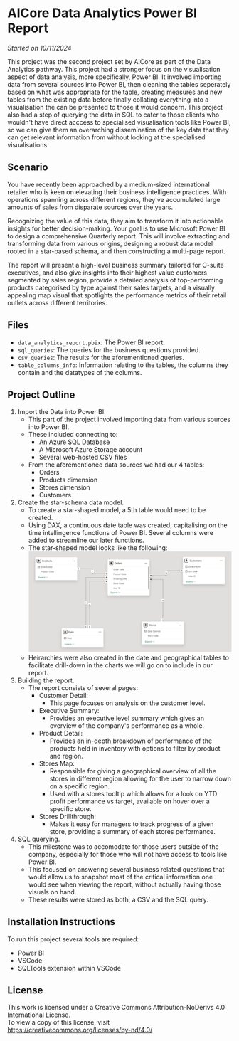 # AICore Data Analytics Power BI Report

_Started on 10/11/2024_

This project was the second project set by AICore as part of the Data Analytics pathway. This project had a stronger focus on the visualisation aspect of data analysis, more specifically, Power BI. It involved importing data from several sources into Power BI, then cleaning the tables seperately based on what was appropriate for the table, creating measures and new tables from the existing data before finally collating everything into a visualisation the can be presented to those it would concern. This project also had a step of querying the data in SQL to cater to those clients who wouldn't have direct acccess to specialised visualisation tools like Power BI, so we can give them an overarching dissemination of the key data that they can get relevant information from without looking at the specialised visualisations.

## Scenario
You have recently been approached by a medium-sized international retailer who is keen on elevating their business intelligence practices. With operations spanning across different regions, they've accumulated large amounts of sales from disparate sources over the years.

Recognizing the value of this data, they aim to transform it into actionable insights for better decision-making. Your goal is to use Microsoft Power BI to design a comprehensive Quarterly report. This will involve extracting and transforming data from various origins, designing a robust data model rooted in a star-based schema, and then constructing a multi-page report.

The report will present a high-level business summary tailored for C-suite executives, and also give insights into their highest value customers segmented by sales region, provide a detailed analysis of top-performing products categorised by type against their sales targets, and a visually appealing map visual that spotlights the performance metrics of their retail outlets across different territories.

## Files 

- `data_analytics_report.pbix`: The Power BI report.
- `sql_queries`: The queries for the business questions provided.
- `csv_queries`: The results for the aforementioned queries.
- `table_columns_info`: Information relating to the tables, the columns they contain and the datatypes of the columns.

## Project Outline

1. Import the Data into Power BI.
    - This part of the project involved importing data from various sources into Power BI.
    - These included connecting to:
        - An Azure SQL Database
        - A Microsoft Azure Storage account
        - Several web-hosted CSV files
    - From the aforementioned data sources we had our 4 tables:
        - Orders 
        - Products dimension
        - Stores dimension
        - Customers
2. Create the star-schema data model.
    - To create a star-shaped model, a 5th table would need to be created.
    - Using DAX, a continuous date table was created, capitalising on the time intellingence functions of Power BI. Several columns were added to streamline our later functions. 
    - The star-shaped model looks like the following:
    ![star](Star_Shaped_Schema.png)
    - Heirarchies were also created in the date and geographical tables to facilitate drill-down in the charts we will go on to include in our report.
3. Building the report.
    - The report consists of several pages:
        - Customer Detail:
            - This page focuses on analysis on the customer level.
        - Executive Summary:
            - Provides an executive level summary which gives an overview of the company's performance as a whole.
        - Product Detail:
            - Provides an in-depth breakdown of performance of the products held in inventory with options to filter by product and region.
        - Stores Map:
            - Responsible for giving a geographical overview of all the stores in different region allowing for the user to narrow down on a specific region.
            - Used with a stores tooltip which allows for a look on YTD profit performance vs target, available on hover over a specific store.
        - Stores Drillthrough:
            - Makes it easy for managers to track progress of a given store, providing a summary of each stores performance. 
4. SQL querying.
    - This milestone was to accomodate for those users outside of the company, especially for those who will not have access to tools like Power BI. 
    - This focused on answering several business related questions that would allow us to snapshot most of the critical information one would see when viewing the report, without actually having those visuals on hand.
    - These results were stored as both, a CSV and the SQL query.

## Installation Instructions

To run this project several tools are required:

- Power BI
- VSCode
- SQLTools extension within VSCode

## License

This work is licensed under a Creative Commons Attribution-NoDerivs 4.0 International License.  
To view a copy of this license, visit https://creativecommons.org/licenses/by-nd/4.0/
